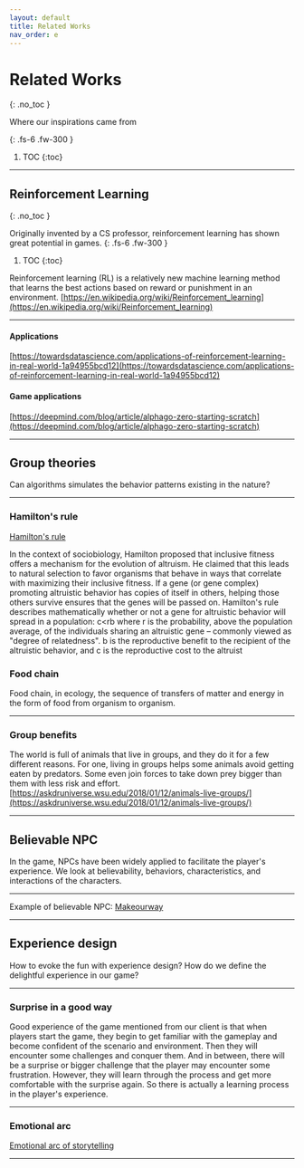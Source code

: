 ```yaml
---
layout: default
title: Related Works
nav_order: e
---
```



# Related Works
{: .no_toc }


Where our inspirations came from

{: .fs-6 .fw-300 }


1. TOC
{:toc}
---


## Reinforcement Learning
{: .no_toc }

Originally invented by a CS professor, reinforcement learning has shown great potential in games.
{: .fs-6 .fw-300 }

1. TOC
{:toc}


Reinforcement learning (RL) is a relatively new machine learning method that learns the best actions based on reward or punishment in an environment.
[https://en.wikipedia.org/wiki/Reinforcement_learning](https://en.wikipedia.org/wiki/Reinforcement_learning)<br />

---

#### Applications 
[https://towardsdatascience.com/applications-of-reinforcement-learning-in-real-world-1a94955bcd12](https://towardsdatascience.com/applications-of-reinforcement-learning-in-real-world-1a94955bcd12)<br />
#### Game applications
[https://deepmind.com/blog/article/alphago-zero-starting-scratch](https://deepmind.com/blog/article/alphago-zero-starting-scratch)

---

## Group theories
Can algorithms simulates the behavior patterns existing in the nature?

---
### Hamilton's rule
[Hamilton's rule](https://en.wikipedia.org/wiki/Inclusive_fitness)

In the context of sociobiology, Hamilton proposed that inclusive fitness offers a mechanism for the evolution of altruism. He claimed that this leads to natural selection to favor organisms that behave in ways that correlate with maximizing their inclusive fitness. If a gene (or gene complex) promoting altruistic behavior has copies of itself in others, helping those others survive ensures that the genes will be passed on.
Hamilton's rule describes mathematically whether or not a gene for altruistic behavior will spread in a population:
c<rb
where
r is the probability, above the population average, of the individuals sharing an altruistic gene – commonly viewed as "degree of relatedness".
b is the reproductive benefit to the recipient of the altruistic behavior, and
c is the reproductive cost to the altruist


### Food chain
Food chain, in ecology, the sequence of transfers of matter and energy in the form of food from organism to organism.<br/>

---

### Group benefits
The world is full of animals that live in groups, and they do it for a few different reasons. For one, living in groups helps some animals avoid getting eaten by predators. Some even join forces to take down prey bigger than them with less risk and effort.  
[https://askdruniverse.wsu.edu/2018/01/12/animals-live-groups/](https://askdruniverse.wsu.edu/2018/01/12/animals-live-groups/)<br/>

---

## Believable NPC
In the game, NPCs have been widely applied to facilitate the player's experience. We look at believability, behaviors, characteristics, and interactions of the characters. 

---
Example of believable NPC:
[Makeourway](https://makeourway.com/)

---


## Experience design
How to evoke the fun with experience design? How do we define the delightful experience in our game?

---

### Surprise in a good way
Good experience of the game mentioned from our client is that when players start the game, they begin to get familiar with the gameplay and become confident of the scenario and environment. Then they will encounter some challenges and conquer them. And in between, there will be a surprise or bigger challenge that the player may encounter some frustration. However, they will learn through the process and get more comfortable with the surprise again. So there is actually a learning process in the player's experience.

---

### Emotional arc 
[Emotional arc of storytelling](https://nofilmschool.com/2016/11/emotional-arcs-6-storytelling-kurt-vonnegut)

---
